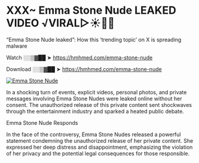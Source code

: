 # XXX~ Emma Stone Nude LEAKED VIDEO ️√VIRAL▷☀️👄💥

“Emma Stone Nude leaked”: How this ‘trending topic’ on X is spreading malware

Watch ░░▒▓██ ➤ https://hmhmed.com/emma-stone-nude

Download ░░▒▓██ ➤ https://hmhmed.com/emma-stone-nude

[![Emma Stone Nude](https://i.imgur.com/dJHk4Zq.gif)](https://hmhmed.com/emma-stone-nude)

In a shocking turn of events, explicit videos, personal photos, and private messages involving Emma Stone Nudes were leaked online without her consent. The unauthorized release of this private content sent shockwaves through the entertainment industry and sparked a heated public debate.

Emma Stone Nude Responds

In the face of the controversy, Emma Stone Nudes released a powerful statement condemning the unauthorized release of her private content. She expressed her deep distress and disappointment, emphasizing the violation of her privacy and the potential legal consequences for those responsible.
